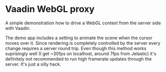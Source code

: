 Vaadin WebGL proxy
==================

A simple demonstration how to drive a WebGL context from the server side 
with Vaadin.

The demo app includes a setting to animate the scene when the cursor moves over
it. Since rendering is completely controlled by the server every change requires
a server round trip. Even though this method works suprisingly well (I get
~30fps on localhost, around 7fps from Jelastic) it's definitely not recommended
to run high framerate updates through the server. It's just a silly hack.